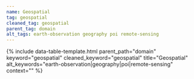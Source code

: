 ```yaml
---
name: Geospatial
tag: geospatial
cleaned_tag: geospatial
parent_tag: domain
alt_tags: earth-observation geography poi remote-sensing
---
```


{% include data-table-template.html 
  parent_path="domain" 
  keyword="geospatial" 
  cleaned_keyword="geospatial" 
  title="Geospatial"
  alt_keywords="earth-observation|geography|poi|remote-sensing"
  context=""
%}

